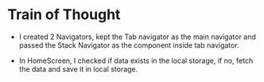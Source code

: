 # Train of Thought
- I created 2 Navigators, kept the Tab navigator as the main navigator and passed the Stack Navigator as the component inside tab navigator.

- In HomeScreen, I checked if data exists in the local storage, if no, fetch the data and save it in local storage.